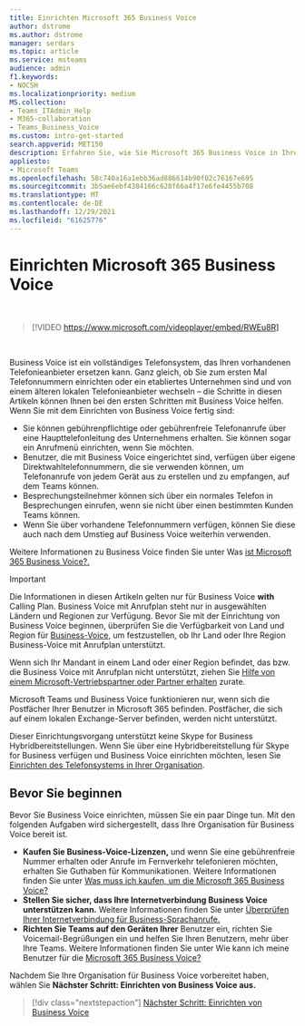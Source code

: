 ```yaml
---
title: Einrichten Microsoft 365 Business Voice
author: dstrome
ms.author: dstrome
manager: serdars
ms.topic: article
ms.service: msteams
audience: admin
f1.keywords:
- NOCSH
ms.localizationpriority: medium
MS.collection:
- Teams_ITAdmin_Help
- M365-collaboration
- Teams_Business_Voice
ms.custom: intro-get-started
search.appverid: MET150
description: Erfahren Sie, wie Sie Microsoft 365 Business Voice in Ihrem kleinen bis mittleren Unternehmen oder Ihrer Organisation einrichten.
appliesto:
- Microsoft Teams
ms.openlocfilehash: 58c740a16a1ebb36ad886614b90f02c76167e695
ms.sourcegitcommit: 3b5ae6ebf4384166c628f66a4f17e6fe4455b708
ms.translationtype: MT
ms.contentlocale: de-DE
ms.lasthandoff: 12/29/2021
ms.locfileid: "61625776"
---
```

# <a name="set-up-microsoft-365-business-voice"></a>Einrichten Microsoft 365 Business Voice

</br>

> [!VIDEO https://www.microsoft.com/videoplayer/embed/RWEu8R]  

</br>

Business Voice ist ein vollständiges Telefonsystem, das Ihren vorhandenen Telefonieanbieter ersetzen kann. Ganz gleich, ob Sie zum ersten Mal Telefonnummern einrichten oder ein etabliertes Unternehmen sind und von einem älteren lokalen Telefonieanbieter wechseln – die Schritte in diesen Artikeln können Ihnen bei den ersten Schritten mit Business Voice helfen. Wenn Sie mit dem Einrichten von Business Voice fertig sind:

* Sie können gebührenpflichtige oder gebührenfreie Telefonanrufe über eine Haupttelefonleitung des Unternehmens erhalten. Sie können sogar ein Anrufmenü einrichten, wenn Sie möchten.
* Benutzer, die mit Business Voice eingerichtet sind, verfügen über eigene Direktwahltelefonnummern, die sie verwenden können, um Telefonanrufe von jedem Gerät aus zu erstellen und zu empfangen, auf dem Teams können.
* Besprechungsteilnehmer können sich über ein normales Telefon in Besprechungen einrufen, wenn sie nicht über einen bestimmten Kunden Teams können.
* Wenn Sie über vorhandene Telefonnummern verfügen, können Sie diese auch nach dem Umstieg auf Business Voice weiterhin verwenden.

Weitere Informationen zu Business Voice finden Sie unter Was [ist Microsoft 365 Business Voice?.](whats-business-voice.md)

> [!IMPORTANT]
> Die Informationen in diesen Artikeln gelten nur für Business Voice **with** Calling Plan. Business Voice mit Anrufplan steht nur in ausgewählten Ländern und Regionen zur Verfügung. Bevor Sie mit der Einrichtung von Business Voice beginnen, überprüfen Sie die Verfügbarkeit von Land und Region für [Business-Voice,](country-region-availability.md) um festzustellen, ob Ihr Land oder Ihre Region Business-Voice mit Anrufplan unterstützt.
>
> Wenn sich Ihr Mandant in einem Land oder einer Region befindet, das bzw. die Business Voice mit Anrufplan nicht unterstützt, ziehen Sie [Hilfe von einem Microsoft-Vertriebspartner oder Partner erhalten](reseller-partner-support.md) zurate.
>
> Microsoft Teams und Business Voice funktionieren nur, wenn sich die Postfächer Ihrer Benutzer in Microsoft 365 befinden.  Postfächer, die sich auf einem lokalen Exchange-Server befinden, werden nicht unterstützt.
>
> Dieser Einrichtungsvorgang unterstützt keine Skype for Business Hybridbereitstellungen. Wenn Sie über eine Hybridbereitstellung für Skype for Business verfügen und Business Voice einrichten möchten, lesen Sie [Einrichten des Telefonsystems in Ihrer Organisation](../setting-up-your-phone-system.md).

## <a name="before-you-begin"></a>Bevor Sie beginnen

Bevor Sie Business Voice einrichten, müssen Sie ein paar Dinge tun. Mit den folgenden Aufgaben wird sichergestellt, dass Ihre Organisation für Business Voice bereit ist.

* **Kaufen Sie Business-Voice-Lizenzen,** und wenn Sie eine gebührenfreie Nummer erhalten oder Anrufe im Fernverkehr telefonieren möchten, erhalten Sie Guthaben für Kommunikationen. Weitere Informationen finden Sie unter [Was muss ich kaufen, um die Microsoft 365 Business Voice?](what-to-buy.md)
* **Stellen Sie sicher, dass Ihre Internetverbindung Business Voice unterstützen kann.** Weitere Informationen finden Sie unter [Überprüfen Ihrer Internetverbindung für Business-Sprachanrufe.](get-ready-internet.md)
* **Richten Sie Teams auf den Geräten Ihrer** Benutzer ein, richten Sie Voicemail-Begrüßungen ein und helfen Sie Ihren Benutzern, mehr über Ihre Teams. Weitere Informationen finden Sie unter Wie kann ich meine Benutzer für die [Microsoft 365 Business Voice?](prepare-users.md)

Nachdem Sie Ihre Organisation für Business Voice vorbereitet haben, wählen Sie **Nächster Schritt: Einrichten von Business Voice aus.**

> [!div class="nextstepaction"]
> [Nächster Schritt: Einrichten von Business Voice](set-up-emergency-locations.md)
